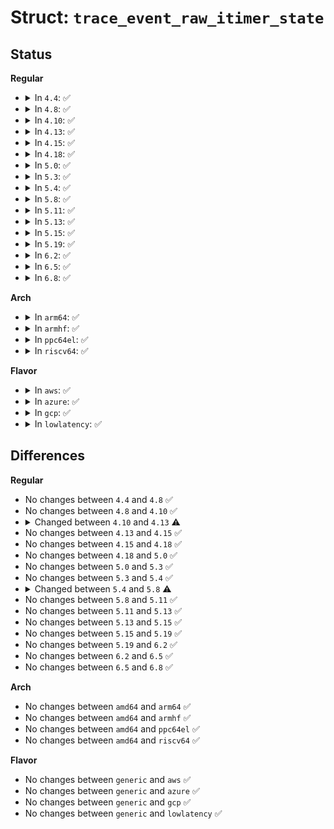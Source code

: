 # Struct: <code>trace_event_raw_itimer_state</code>

## Status
<b>Regular</b>
<ul>
<li>
<details>
<summary>In <code>4.4</code>: ✅</summary>

```c
struct trace_event_raw_itimer_state {
    struct trace_entry ent;
    int which;
    cputime_t expires;
    long int value_sec;
    long int value_usec;
    long int interval_sec;
    long int interval_usec;
    char __data[0];
};
```
</details>
</li>
<li>
<details>
<summary>In <code>4.8</code>: ✅</summary>

```c
struct trace_event_raw_itimer_state {
    struct trace_entry ent;
    int which;
    cputime_t expires;
    long int value_sec;
    long int value_usec;
    long int interval_sec;
    long int interval_usec;
    char __data[0];
};
```
</details>
</li>
<li>
<details>
<summary>In <code>4.10</code>: ✅</summary>

```c
struct trace_event_raw_itimer_state {
    struct trace_entry ent;
    int which;
    cputime_t expires;
    long int value_sec;
    long int value_usec;
    long int interval_sec;
    long int interval_usec;
    char __data[0];
};
```
</details>
</li>
<li>
<details>
<summary>In <code>4.13</code>: ✅</summary>

```c
struct trace_event_raw_itimer_state {
    struct trace_entry ent;
    int which;
    long long unsigned int expires;
    long int value_sec;
    long int value_usec;
    long int interval_sec;
    long int interval_usec;
    char __data[0];
};
```
</details>
</li>
<li>
<details>
<summary>In <code>4.15</code>: ✅</summary>

```c
struct trace_event_raw_itimer_state {
    struct trace_entry ent;
    int which;
    long long unsigned int expires;
    long int value_sec;
    long int value_usec;
    long int interval_sec;
    long int interval_usec;
    char __data[0];
};
```
</details>
</li>
<li>
<details>
<summary>In <code>4.18</code>: ✅</summary>

```c
struct trace_event_raw_itimer_state {
    struct trace_entry ent;
    int which;
    long long unsigned int expires;
    long int value_sec;
    long int value_usec;
    long int interval_sec;
    long int interval_usec;
    char __data[0];
};
```
</details>
</li>
<li>
<details>
<summary>In <code>5.0</code>: ✅</summary>

```c
struct trace_event_raw_itimer_state {
    struct trace_entry ent;
    int which;
    long long unsigned int expires;
    long int value_sec;
    long int value_usec;
    long int interval_sec;
    long int interval_usec;
    char __data[0];
};
```
</details>
</li>
<li>
<details>
<summary>In <code>5.3</code>: ✅</summary>

```c
struct trace_event_raw_itimer_state {
    struct trace_entry ent;
    int which;
    long long unsigned int expires;
    long int value_sec;
    long int value_usec;
    long int interval_sec;
    long int interval_usec;
    char __data[0];
};
```
</details>
</li>
<li>
<details>
<summary>In <code>5.4</code>: ✅</summary>

```c
struct trace_event_raw_itimer_state {
    struct trace_entry ent;
    int which;
    long long unsigned int expires;
    long int value_sec;
    long int value_usec;
    long int interval_sec;
    long int interval_usec;
    char __data[0];
};
```
</details>
</li>
<li>
<details>
<summary>In <code>5.8</code>: ✅</summary>

```c
struct trace_event_raw_itimer_state {
    struct trace_entry ent;
    int which;
    long long unsigned int expires;
    long int value_sec;
    long int value_nsec;
    long int interval_sec;
    long int interval_nsec;
    char __data[0];
};
```
</details>
</li>
<li>
<details>
<summary>In <code>5.11</code>: ✅</summary>

```c
struct trace_event_raw_itimer_state {
    struct trace_entry ent;
    int which;
    long long unsigned int expires;
    long int value_sec;
    long int value_nsec;
    long int interval_sec;
    long int interval_nsec;
    char __data[0];
};
```
</details>
</li>
<li>
<details>
<summary>In <code>5.13</code>: ✅</summary>

```c
struct trace_event_raw_itimer_state {
    struct trace_entry ent;
    int which;
    long long unsigned int expires;
    long int value_sec;
    long int value_nsec;
    long int interval_sec;
    long int interval_nsec;
    char __data[0];
};
```
</details>
</li>
<li>
<details>
<summary>In <code>5.15</code>: ✅</summary>

```c
struct trace_event_raw_itimer_state {
    struct trace_entry ent;
    int which;
    long long unsigned int expires;
    long int value_sec;
    long int value_nsec;
    long int interval_sec;
    long int interval_nsec;
    char __data[0];
};
```
</details>
</li>
<li>
<details>
<summary>In <code>5.19</code>: ✅</summary>

```c
struct trace_event_raw_itimer_state {
    struct trace_entry ent;
    int which;
    long long unsigned int expires;
    long int value_sec;
    long int value_nsec;
    long int interval_sec;
    long int interval_nsec;
    char __data[0];
};
```
</details>
</li>
<li>
<details>
<summary>In <code>6.2</code>: ✅</summary>

```c
struct trace_event_raw_itimer_state {
    struct trace_entry ent;
    int which;
    long long unsigned int expires;
    long int value_sec;
    long int value_nsec;
    long int interval_sec;
    long int interval_nsec;
    char __data[0];
};
```
</details>
</li>
<li>
<details>
<summary>In <code>6.5</code>: ✅</summary>

```c
struct trace_event_raw_itimer_state {
    struct trace_entry ent;
    int which;
    long long unsigned int expires;
    long int value_sec;
    long int value_nsec;
    long int interval_sec;
    long int interval_nsec;
    char __data[0];
};
```
</details>
</li>
<li>
<details>
<summary>In <code>6.8</code>: ✅</summary>

```c
struct trace_event_raw_itimer_state {
    struct trace_entry ent;
    int which;
    long long unsigned int expires;
    long int value_sec;
    long int value_nsec;
    long int interval_sec;
    long int interval_nsec;
    char __data[0];
};
```
</details>
</li>
</ul>
<b>Arch</b>
<ul>
<li>
<details>
<summary>In <code>arm64</code>: ✅</summary>

```c
struct trace_event_raw_itimer_state {
    struct trace_entry ent;
    int which;
    long long unsigned int expires;
    long int value_sec;
    long int value_usec;
    long int interval_sec;
    long int interval_usec;
    char __data[0];
};
```
</details>
</li>
<li>
<details>
<summary>In <code>armhf</code>: ✅</summary>

```c
struct trace_event_raw_itimer_state {
    struct trace_entry ent;
    int which;
    long long unsigned int expires;
    long int value_sec;
    long int value_usec;
    long int interval_sec;
    long int interval_usec;
    char __data[0];
};
```
</details>
</li>
<li>
<details>
<summary>In <code>ppc64el</code>: ✅</summary>

```c
struct trace_event_raw_itimer_state {
    struct trace_entry ent;
    int which;
    long long unsigned int expires;
    long int value_sec;
    long int value_usec;
    long int interval_sec;
    long int interval_usec;
    char __data[0];
};
```
</details>
</li>
<li>
<details>
<summary>In <code>riscv64</code>: ✅</summary>

```c
struct trace_event_raw_itimer_state {
    struct trace_entry ent;
    int which;
    long long unsigned int expires;
    long int value_sec;
    long int value_usec;
    long int interval_sec;
    long int interval_usec;
    char __data[0];
};
```
</details>
</li>
</ul>
<b>Flavor</b>
<ul>
<li>
<details>
<summary>In <code>aws</code>: ✅</summary>

```c
struct trace_event_raw_itimer_state {
    struct trace_entry ent;
    int which;
    long long unsigned int expires;
    long int value_sec;
    long int value_usec;
    long int interval_sec;
    long int interval_usec;
    char __data[0];
};
```
</details>
</li>
<li>
<details>
<summary>In <code>azure</code>: ✅</summary>

```c
struct trace_event_raw_itimer_state {
    struct trace_entry ent;
    int which;
    long long unsigned int expires;
    long int value_sec;
    long int value_usec;
    long int interval_sec;
    long int interval_usec;
    char __data[0];
};
```
</details>
</li>
<li>
<details>
<summary>In <code>gcp</code>: ✅</summary>

```c
struct trace_event_raw_itimer_state {
    struct trace_entry ent;
    int which;
    long long unsigned int expires;
    long int value_sec;
    long int value_usec;
    long int interval_sec;
    long int interval_usec;
    char __data[0];
};
```
</details>
</li>
<li>
<details>
<summary>In <code>lowlatency</code>: ✅</summary>

```c
struct trace_event_raw_itimer_state {
    struct trace_entry ent;
    int which;
    long long unsigned int expires;
    long int value_sec;
    long int value_usec;
    long int interval_sec;
    long int interval_usec;
    char __data[0];
};
```
</details>
</li>
</ul>

## Differences
<b>Regular</b>
<ul>
<li>
No changes between <code>4.4</code> and <code>4.8</code> ✅
</li>
<li>
No changes between <code>4.8</code> and <code>4.10</code> ✅
</li>
<li>
<details>
<summary>Changed between <code>4.10</code> and <code>4.13</code> ⚠️</summary>
<ul>
<li>
<b>Field type changed. </b>
<code>cputime_t expires</code> ➡️ <code>long long unsigned int expires</code>
</li>
</ul>
</details>
</li>
<li>
No changes between <code>4.13</code> and <code>4.15</code> ✅
</li>
<li>
No changes between <code>4.15</code> and <code>4.18</code> ✅
</li>
<li>
No changes between <code>4.18</code> and <code>5.0</code> ✅
</li>
<li>
No changes between <code>5.0</code> and <code>5.3</code> ✅
</li>
<li>
No changes between <code>5.3</code> and <code>5.4</code> ✅
</li>
<li>
<details>
<summary>Changed between <code>5.4</code> and <code>5.8</code> ⚠️</summary>
<ul>
<li>
<b>Field added. </b>
<code>long int value_nsec</code>
</li>
<li>
<b>Field added. </b>
<code>long int interval_nsec</code>
</li>
<li>
<b>Field removed. </b>
<code>long int value_usec</code>
</li>
<li>
<b>Field removed. </b>
<code>long int interval_usec</code>
</li>
</ul>
</details>
</li>
<li>
No changes between <code>5.8</code> and <code>5.11</code> ✅
</li>
<li>
No changes between <code>5.11</code> and <code>5.13</code> ✅
</li>
<li>
No changes between <code>5.13</code> and <code>5.15</code> ✅
</li>
<li>
No changes between <code>5.15</code> and <code>5.19</code> ✅
</li>
<li>
No changes between <code>5.19</code> and <code>6.2</code> ✅
</li>
<li>
No changes between <code>6.2</code> and <code>6.5</code> ✅
</li>
<li>
No changes between <code>6.5</code> and <code>6.8</code> ✅
</li>
</ul>
<b>Arch</b>
<ul>
<li>
No changes between <code>amd64</code> and <code>arm64</code> ✅
</li>
<li>
No changes between <code>amd64</code> and <code>armhf</code> ✅
</li>
<li>
No changes between <code>amd64</code> and <code>ppc64el</code> ✅
</li>
<li>
No changes between <code>amd64</code> and <code>riscv64</code> ✅
</li>
</ul>
<b>Flavor</b>
<ul>
<li>
No changes between <code>generic</code> and <code>aws</code> ✅
</li>
<li>
No changes between <code>generic</code> and <code>azure</code> ✅
</li>
<li>
No changes between <code>generic</code> and <code>gcp</code> ✅
</li>
<li>
No changes between <code>generic</code> and <code>lowlatency</code> ✅
</li>
</ul>
